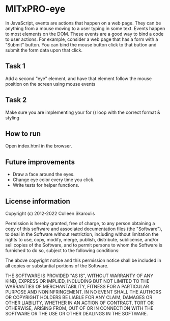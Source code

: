 # MITxPRO-eye

In JavaScript, events are actions that happen on a web page. They can be anything from a mouse moving to a user typing in some text. Events happen to most elements on the DOM. These events are a good way to bind a code to user actions. For example, consider a web page that has a form with a "Submit" button. You can bind the mouse button click to that button and submit the form data upon that click.

## Task 1

Add a second "eye" element, and have that element follow the mouse position on the screen using mouse events

## Task 2

Make sure you are implementing your for () loop with the correct format & styling

## How to run

Open index.html in the browser.

## Future improvements

- Draw a face around the eyes.
- Change eye color every time you click.
- Write tests for helper functions.

## License information

Copyright (c) 2012-2022 Colleen Skaroulis

Permission is hereby granted, free of charge, to any person obtaining
a copy of this software and associated documentation files (the
"Software"), to deal in the Software without restriction, including
without limitation the rights to use, copy, modify, merge, publish,
distribute, sublicense, and/or sell copies of the Software, and to
permit persons to whom the Software is furnished to do so, subject to
the following conditions:

The above copyright notice and this permission notice shall be
included in all copies or substantial portions of the Software.

THE SOFTWARE IS PROVIDED "AS IS", WITHOUT WARRANTY OF ANY KIND,
EXPRESS OR IMPLIED, INCLUDING BUT NOT LIMITED TO THE WARRANTIES OF
MERCHANTABILITY, FITNESS FOR A PARTICULAR PURPOSE AND
NONINFRINGEMENT. IN NO EVENT SHALL THE AUTHORS OR COPYRIGHT HOLDERS BE
LIABLE FOR ANY CLAIM, DAMAGES OR OTHER LIABILITY, WHETHER IN AN ACTION
OF CONTRACT, TORT OR OTHERWISE, ARISING FROM, OUT OF OR IN CONNECTION
WITH THE SOFTWARE OR THE USE OR OTHER DEALINGS IN THE SOFTWARE.

